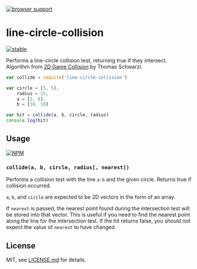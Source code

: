 [![browser support](https://ci.testling.com/mattdesl/line-circle-collision.png)](https://ci.testling.com/mattdesl/line-circle-collision)

# line-circle-collision

[![stable](http://badges.github.io/stability-badges/dist/stable.svg)](http://github.com/badges/stability-badges)

Performs a line-circle collision test, returning true if they intersect. Algorithm from [2D Game Collision](http://www.amazon.co.uk/2D-Game-Collision-Detection-introduction/dp/1479298123) by Thomas Schwarzl.

```js
var collide = require('line-circle-collision')

var circle = [5, 5],
	radius = 25,
	a = [5, 6],
	b = [10, 10]

var hit = collide(a, b, circle, radius)
console.log(hit)
```

## Usage

[![NPM](https://nodei.co/npm/line-circle-collision.png)](https://nodei.co/npm/line-circle-collision/)

### `collide(a, b, circle, radius[, nearest])`

Performs a collision test with the line `a-b` and the given circle. Returns true if collision occurred.

`a`, `b`, and `circle` are expected to be 2D vectors in the form of an array.

If `nearest` is passed, the nearest point found during the intersection test will be stored into that vector. This is useful if you need to find the nearest point along the line for the intersection test. If the hit returns false, you should not expect the value of `nearest` to have changed.

## License

MIT, see [LICENSE.md](http://github.com/mattdesl/line-circle-collision/blob/master/LICENSE.md) for details.
